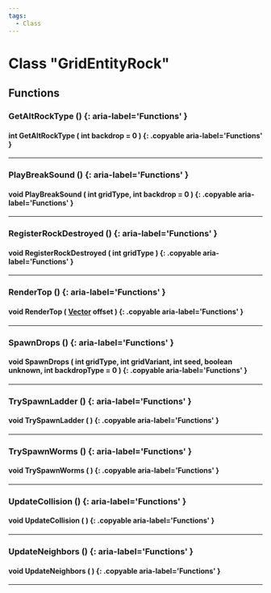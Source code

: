 ```yaml
---
tags:
  - Class
---
```

# Class "GridEntityRock"

## Functions

### GetAltRockType () {: aria-label='Functions' }
#### int GetAltRockType ( int backdrop = 0 ) {: .copyable aria-label='Functions' }

___  
### PlayBreakSound () {: aria-label='Functions' }
#### void PlayBreakSound ( int gridType, int backdrop = 0 ) {: .copyable aria-label='Functions' }    

___  
### RegisterRockDestroyed () {: aria-label='Functions' }
#### void RegisterRockDestroyed ( int gridType ) {: .copyable aria-label='Functions' }

___
### RenderTop () {: aria-label='Functions' }
#### void RenderTop ( [Vector](Vector.md) offset ) {: .copyable aria-label='Functions' }

___
### SpawnDrops () {: aria-label='Functions' }
#### void SpawnDrops ( int gridType, int gridVariant, int seed, boolean unknown, int backdropType = 0 ) {: .copyable aria-label='Functions' }

___
### TrySpawnLadder () {: aria-label='Functions' }
#### void TrySpawnLadder ( ) {: .copyable aria-label='Functions' }

___
### TrySpawnWorms () {: aria-label='Functions' }
#### void TrySpawnWorms ( ) {: .copyable aria-label='Functions' }

___
### UpdateCollision () {: aria-label='Functions' }
#### void UpdateCollision ( ) {: .copyable aria-label='Functions' }

___
### UpdateNeighbors () {: aria-label='Functions' }
#### void UpdateNeighbors ( ) {: .copyable aria-label='Functions' }

___
